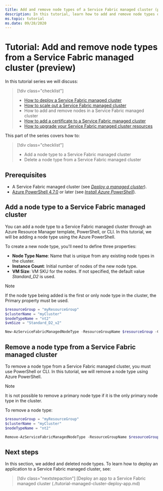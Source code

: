 ```yaml
---
title: Add and remove node types of a Service Fabric managed cluster (preview)
description: In this tutorial, learn how to add and remove node types of a Service Fabric managed cluster.
ms.topic: tutorial
ms.date: 09/28/2020
---
```


# Tutorial: Add and remove node types from a Service Fabric managed cluster (preview)

In this tutorial series we will discuss:

> [!div class="checklist"]
> * [How to deploy a Service Fabric managed cluster](tutorial-managed-cluster-deploy.md)
> * [How to scale out a Service Fabric managed cluster](tutorial-managed-cluster-scale.md)
> * How to add and remove nodes in a Service Fabric managed cluster
> * [How to add a certificate to a Service Fabric managed cluster](tutorial-managed-cluster-certificate.md)
> * [How to upgrade your Service Fabric managed cluster resources](tutorial-managed-cluster-upgrade.md)

This part of the series covers how to:

> [!div class="checklist"]
> * Add a node type to a Service Fabric managed cluster
> * Delete a node type from a Service Fabric managed cluster

## Prerequisites

* A Service Fabric managed cluster (see [*Deploy a managed cluster*](tutorial-managed-cluster-deploy.md)).
* [Azure PowerShell 4.7.0](https://docs.microsoft.com/powershell/azure/release-notes-azureps?view=azps-4.7.0&preserve-view=true#azservicefabric) or later (see [*Install Azure PowerShell*](https://docs.microsoft.com/powershell/azure/install-az-ps?view=azps-4.7.0&preserve-view=true)).

## Add a node type to a Service Fabric managed cluster

You can add a node type to a Service Fabric managed cluster through an Azure Resource Manager template, PowerShell, or CLI. In this tutorial, we will be adding a node type using the Azure PowerShell.

To create a new node type, you'll need to define three properties:

* **Node Type Name**: Name that is unique from any existing node types in the cluster.
* **Instance Count**: Initial number of nodes of the new node type.
* **VM Size**: VM SKU for the nodes. If not specified, the default value *Standard_D2* is used.

> [!NOTE]
> If the node type being added is the first or only node type in the cluster, the Primary property must be used.

```powershell
$resourceGroup = "myResourceGroup"
$clusterName = "myCluster"
$nodeTypeName = "nt2"
$vmSize = "Standard_D2_v2"

New-AzServiceFabricManagedNodeType -ResourceGroupName $resourceGroup -ClusterName $clusterName -Name $nodeTypeName -InstanceCount 3 -vmSize $vmSize
```

## Remove a node type from a Service Fabric managed cluster

To remove a node type from a Service Fabric managed cluster, you must use PowerShell or CLI. In this tutorial, we will remove a node type using Azure PowerShell.

> [!NOTE]
> It is not possible to remove a primary node type if it is the only primary node type in the cluster.  

To remove a node type:

```powershell
$resourceGroup = "myResourceGroup"
$clusterName = "myCluster"
$nodeTypeName = "nt2"

Remove-AzServiceFabricManagedNodeType -ResourceGroupName $resourceGroup -ClusterName $clusterName  -Name $nodeTypeName
```

## Next steps

 In this section, we added and deleted node types. To learn how to deploy an application to a Service Fabric managed cluster, see:

> [!div class="nextstepaction"]
> [Deploy an app to a Service Fabric managed cluster (./tutorial-managed-cluster-deploy-app.md)
